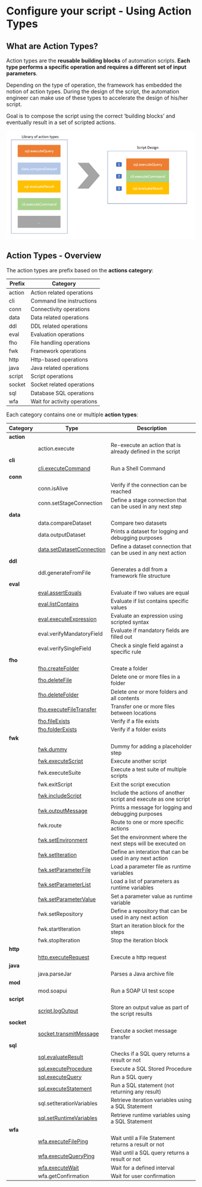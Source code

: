 # Configure your script - Using Action Types
## What are Action Types?
Action types are the **reusable building blocks** of automation scripts. **Each type performs a specific operation and requires a different set of input parameters**.

Depending on the type of operation, the framework has embedded the notion of action types. During the design of the script, the automation engineer can make use of these types to accelerate the design of his/her script.

Goal is to compose the script using the correct ‘building blocks’ and eventually result in a set of scripted actions. 

![Action Types Design](docs/images/introduction/action_types_concept.png)

## Action Types - Overview
The action types are prefix based on the **actions category**:

|Prefix|Category|
|---|---|
|action|Action related operations|
|cli|Command line instructions|
|conn|Connectivity operations|
|data|Data related operations|
|ddl|DDL related operations|
|eval|Evaluation operations|
|fho|File handling operations|
|fwk|Framework operations|
|http|Http-based operations|
|java|Java related operations|
|script|Script operations|
|socket|Socket related operations|
|sql|Database SQL operations|
|wfa|Wait for activity operations|

Each category contains one or multiple **action types**:

|Category|Type|Description            |
|--------|----|-----------------------|
|**action**|
|      |action.execute|Re-execute an action that is already defined in the script|
|**cli**|
|      |[cli.executeCommand](https://github.com/metadew/iesi/blob/212e5e91162d55eefe2b01a582e63426ec1f91d3/docs/pages/iesi%20core%20concepts/Action%20Types/cli.executeCommand.md)|Run a Shell Command|
|**conn**|
|      |conn.isAlive|Verify if the connection can be reached|
|      |conn.setStageConnection|Define a stage connection that can be used in any next step|
|**data**|
|      |data.compareDataset|Compare two datasets|
|      |data.outputDataset|Prints a dataset for logging and debugging purposes|
|      |[data.setDatasetConnection](https://github.com/metadew/iesi/blob/212e5e91162d55eefe2b01a582e63426ec1f91d3/docs/pages/iesi%20core%20concepts/Action%20Types/data.setDatasetConnection.md)|Define a dataset connection that can be used in any next action|
|**ddl**|
|      |ddl.generateFromFile|Generates a ddl from a framework file structure|
|**eval**|
|      |[eval.assertEquals](https://github.com/metadew/iesi/blob/212e5e91162d55eefe2b01a582e63426ec1f91d3/docs/pages/iesi%20core%20concepts/Action%20Types/eval.assertEquals.md)|Evaluate if two values are equal|
|      |[eval.listContains](https://github.com/metadew/iesi/blob/212e5e91162d55eefe2b01a582e63426ec1f91d3/docs/pages/iesi%20core%20concepts/Action%20Types/eval.listContains.md)|Evaluate if list contains specific values|
|      |[eval.executeExpression](https://github.com/metadew/iesi/blob/212e5e91162d55eefe2b01a582e63426ec1f91d3/docs/pages/iesi%20core%20concepts/Action%20Types/eval.executeExpression.md)|Evaluate an expression using scripted syntax|
|      |eval.verifyMandatoryField|Evaluate if mandatory fields are filled out|
|      |eval.verifySingleField|Check a single field against a specific rule|
|**fho**|
|      |[fho.createFolder](https://github.com/metadew/iesi/blob/212e5e91162d55eefe2b01a582e63426ec1f91d3/docs/pages/iesi%20core%20concepts/Action%20Types/fho.createFolder.md)|Create a folder|
|      |[fho.deleteFile](https://github.com/metadew/iesi/blob/212e5e91162d55eefe2b01a582e63426ec1f91d3/docs/pages/iesi%20core%20concepts/Action%20Types/fho.deleteFile.md)|Delete one or more files in a folder|
|      |[fho.deleteFolder](https://github.com/metadew/iesi/blob/212e5e91162d55eefe2b01a582e63426ec1f91d3/docs/pages/iesi%20core%20concepts/Action%20Types/fho.deleteFolder.md)|Delete one or more folders and all contents|
|      |[fho.executeFileTransfer](https://github.com/metadew/iesi/blob/212e5e91162d55eefe2b01a582e63426ec1f91d3/docs/pages/iesi%20core%20concepts/Action%20Types/fho.executeFileTransfer.md)|Transfer one or more files between locations|
|      |[fho.fileExists](https://github.com/metadew/iesi/blob/212e5e91162d55eefe2b01a582e63426ec1f91d3/docs/pages/iesi%20core%20concepts/Action%20Types/fho.fileExists.md)|Verify if a file exists|
|      |[fho.folderExists](https://github.com/metadew/iesi/blob/212e5e91162d55eefe2b01a582e63426ec1f91d3/docs/pages/iesi%20core%20concepts/Action%20Types/fho.folderExists.md)|Verify if a folder exists|
|**fwk**|
|      |[fwk.dummy](https://github.com/metadew/iesi/blob/212e5e91162d55eefe2b01a582e63426ec1f91d3/docs/pages/iesi%20core%20concepts/Action%20Types/fwk.dummy.md)|Dummy for adding a placeholder step|
|      |[fwk.executeScript](https://github.com/metadew/iesi/blob/212e5e91162d55eefe2b01a582e63426ec1f91d3/docs/pages/iesi%20core%20concepts/Action%20Types/fwk.executeScript.md)|Execute another script|
|      |fwk.executeSuite|Execute a test suite of multiple scripts|
|      |fwk.exitScript|Exit the script execution|
|      |[fwk.includeScript](https://github.com/metadew/iesi/blob/212e5e91162d55eefe2b01a582e63426ec1f91d3/docs/pages/iesi%20core%20concepts/Action%20Types/fwk.includeScript.md)|Include the actions of another script and execute as one script|
|      |[fwk.outputMessage](https://github.com/metadew/iesi/blob/212e5e91162d55eefe2b01a582e63426ec1f91d3/docs/pages/iesi%20core%20concepts/Action%20Types/fwk.outputMessage.md)|Prints a message for logging and debugging purposes|
|      |fwk.route|Route to one or more specific actions|
|      |[fwk.setEnvironment](https://github.com/metadew/iesi/blob/212e5e91162d55eefe2b01a582e63426ec1f91d3/docs/pages/iesi%20core%20concepts/Action%20Types/fwk.setEnvironment.md)|Set the environment where the next steps will be executed on|
|      |[fwk.setIteration](https://github.com/metadew/iesi/blob/212e5e91162d55eefe2b01a582e63426ec1f91d3/docs/pages/iesi%20core%20concepts/Action%20Types/fwk.setIteration.md)|Define an interation that can be used in any next action|
|      |[fwk.setParameterFile](https://github.com/metadew/iesi/blob/212e5e91162d55eefe2b01a582e63426ec1f91d3/docs/pages/iesi%20core%20concepts/Action%20Types/fwk.setParameterFile.md)|Load a parameter file as runtime variables|
|      |[fwk.setParameterList](https://github.com/metadew/iesi/blob/212e5e91162d55eefe2b01a582e63426ec1f91d3/docs/pages/iesi%20core%20concepts/Action%20Types/fwk.setParameterList.md)|Load a list of parameters as runtime variables|
|      |[fwk.setParameterValue](https://github.com/metadew/iesi/blob/212e5e91162d55eefe2b01a582e63426ec1f91d3/docs/pages/iesi%20core%20concepts/Action%20Types/fwk.setParameterValue.md)|Set a parameter value as runtime variable|
|      |fwk.setRepository|Define a repository that can be used in any next action|
|      |fwk.startIteration|Start an iteration block for the steps|
|      |fwk.stopIteration|Stop the iteration block|
|**http**|
|      |[http.executeRequest](https://github.com/metadew/iesi/blob/212e5e91162d55eefe2b01a582e63426ec1f91d3/docs/pages/iesi%20core%20concepts/Action%20Types/http.executeRequest.md)|Execute a http request|
|**java**|
|      |java.parseJar|Parses a Java archive file|
|**mod**|
|      |mod.soapui|Run a SOAP UI test scope|
|**script**|
|      |[script.logOutput](https://github.com/metadew/iesi/blob/212e5e91162d55eefe2b01a582e63426ec1f91d3/docs/pages/iesi%20core%20concepts/Action%20Types/script.logOutput.md)|Store an output value as part of the script results|
|**socket**|
|      |[socket.transmitMessage](https://github.com/metadew/iesi/blob/212e5e91162d55eefe2b01a582e63426ec1f91d3/docs/pages/iesi%20core%20concepts/Action%20Types/socket.transmitMessage.md)|Execute a socket message transfer|
|**sql**|
|      |[sql.evaluateResult](https://github.com/metadew/iesi/blob/212e5e91162d55eefe2b01a582e63426ec1f91d3/docs/pages/iesi%20core%20concepts/Action%20Types/sql.evaluateResult.md)|Checks if a SQL query returns a result or not|
|      |[sql.executeProcedure](https://github.com/metadew/iesi/blob/212e5e91162d55eefe2b01a582e63426ec1f91d3/docs/pages/iesi%20core%20concepts/Action%20Types/sql.executeProcedure.md)|Execute a SQL Stored Procedure|
|      |[sql.executeQuery](https://github.com/metadew/iesi/blob/212e5e91162d55eefe2b01a582e63426ec1f91d3/docs/pages/iesi%20core%20concepts/Action%20Types/sql.executeQuery.md)|Run a SQL query|
|      |[sql.executeStatement](https://github.com/metadew/iesi/blob/212e5e91162d55eefe2b01a582e63426ec1f91d3/docs/pages/iesi%20core%20concepts/Action%20Types/sql.executeStatement.md)|Run a SQL statement (not returning any result)|
|      |sql.setIterationVariables|Retrieve iteration variables using a SQL Statement|
|      |[sql.setRuntimeVariables](https://github.com/metadew/iesi/blob/212e5e91162d55eefe2b01a582e63426ec1f91d3/docs/pages/iesi%20core%20concepts/Action%20Types/sql.setRuntimeVariables.md)|Retrieve runtime variables using a SQL Statement|
|**wfa**|
|      |[wfa.executeFilePing](https://github.com/metadew/iesi/blob/212e5e91162d55eefe2b01a582e63426ec1f91d3/docs/pages/iesi%20core%20concepts/Action%20Types/wfa.executeFilePing.md)|Wait until a File Statement returns a result or not|
|      |[wfa.executeQueryPing](https://github.com/metadew/iesi/blob/212e5e91162d55eefe2b01a582e63426ec1f91d3/docs/pages/iesi%20core%20concepts/Action%20Types/wfa.executeQueryPing.md)|Wait until a SQL query returns a result or not|
|      |[wfa.executeWait](https://github.com/metadew/iesi/blob/212e5e91162d55eefe2b01a582e63426ec1f91d3/docs/pages/iesi%20core%20concepts/Action%20Types/wfa.executeWait.md)|Wait for a defined interval|
|      |wfa.getConfirmation|Wait for user confirmation|
